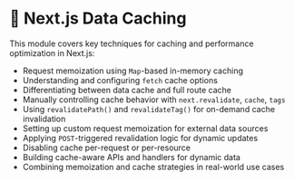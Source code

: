 # 🧠 Next.js Data Caching

This module covers key techniques for caching and performance optimization in Next.js:

- Request memoization using `Map`-based in-memory caching
- Understanding and configuring `fetch` cache options
- Differentiating between data cache and full route cache
- Manually controlling cache behavior with `next.revalidate`, `cache`, `tags`
- Using `revalidatePath()` and `revalidateTag()` for on-demand cache invalidation
- Setting up custom request memoization for external data sources
- Applying `POST`-triggered revalidation logic for dynamic updates
- Disabling cache per-request or per-resource
- Building cache-aware APIs and handlers for dynamic data
- Combining memoization and cache strategies in real-world use cases
